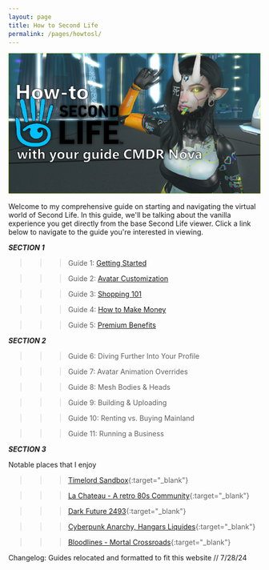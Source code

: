 ```yaml
---
layout: page
title: How to Second Life
permalink: /pages/howtosl/
---
```

![the main banner for HowtoSL, featuring my Second Life avatar.](/img/howtosl/banners/main.png)

Welcome to my comprehensive guide on starting and navigating the virtual world of Second Life. In this guide, we'll be talking about the vanilla experience you get directly from the base Second Life viewer. Click a link below to navigate to the guide you're interested in viewing.

***SECTION 1***

> > > Guide 1: [Getting Started](/guides/guide1)

> > > Guide 2: [Avatar Customization](/guides/avatar)

> > > Guide 3: [Shopping 101](/guides/shopping)

> > > Guide 4: [How to Make Money](/guides/money)

> > > Guide 5: [Premium Benefits](/guides/premium)

***SECTION 2***

> > > Guide 6: Diving Further Into Your Profile

> > > Guide 7: Avatar Animation Overrides

> > > Guide 8: Mesh Bodies & Heads

> > > Guide 9: Building & Uploading

> > > Guide 10: Renting vs. Buying Mainland

> > > Guide 11: Running a Business

***SECTION 3***

Notable places that I enjoy

> > > [Timelord Sandbox](https://maps.secondlife.com/secondlife/Mount%20Olympus/131/128/22){:target="_blank"}

> > > [La Chateau - A retro 80s Community](http://maps.secondlife.com/secondlife/Le%20Chateau/13/80/32){:target="_blank"}

> > > [Dark Future 2493](https://maps.secondlife.com/secondlife/Esperia/239/164/4086){:target="_blank"}

> > > [Cyberpunk Anarchy, Hangars Liquides](https://maps.secondlife.com/secondlife/Hangars%20Liquides/135/139/77){:target="_blank"}

> > > [Bloodlines - Mortal Crossroads](https://maps.secondlife.com/secondlife/Bloodlines%20Midland/125/128/241){:target="_blank"} 

Changelog: Guides relocated and formatted to fit this website // 7/28/24